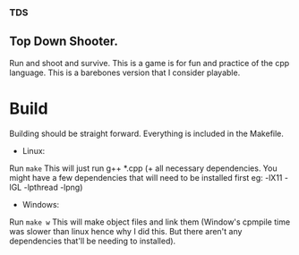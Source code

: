 ### TDS
## Top Down Shooter. 

Run and shoot and survive. This is a game is for fun and practice of the cpp language. This is a barebones version that I consider playable. 

# Build
Building should be straight forward. Everything is included in the Makefile. 
* Linux:

Run ```make``` 
This will just run g++ *.cpp (+ all necessary dependencies. You might have a few dependencies that will need to be installed first eg: -lX11 -lGL -lpthread -lpng)
* Windows:

Run ```make w```
This will make object files and link them (Window's cpmpile time was slower than linux hence why I did this. But there aren't any dependencies that'll be needing to installed).  
